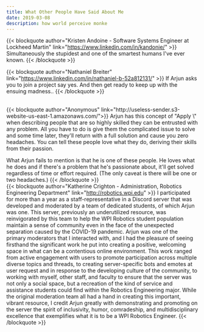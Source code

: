 ```yaml
---
title: What Other People Have Said About Me
date: 2019-03-08
description: how world perceive monke
---
```



{{< blockquote author="Kristen Andoine - Software Systems Engineer at Lockheed Martin" link="https://www.linkedin.com/in/kandonie/" >}}
  Simultaneously the stupidest and one of the smartest humans I've ever known.
{{< /blockquote >}}
<br>

{{< blockquote author="Nathaniel Breiter" link="https://www.linkedin.com/in/nathaniel-b-52a812131/" >}}
  If Arjun asks you to join a project say yes.  And then get ready to keep up with the ensuing madness..
{{< /blockquote >}}

<br>
{{< blockquote author="Anonymous" link="http://useless-sender.s3-website-us-east-1.amazonaws.com/">}}
  Arjun has this concept of "Apply \<Insert Person Here\>" when describing people that are so highly skilled they can be entrusted with any problem. All you have to do is give them the complicated issue to solve and some time later,  they'll return with a full solution and cause you zero headaches. You can tell these people love what they do, deriving their skills from their passion. 
  
  What Arjun fails to mention is that he is one of these people. He loves what he does and if there's a problem that he's passionate about, it'll get solved regardless of time or effort required. (The only caveat is there will be one or two headaches.)
{{< /blockquote >}}
<br>
{{< blockquote author="Katherine Crighton - Administration, Robotics Engineering Department" link="http://robotics.wpi.edu" >}}
I participated for more than a year as a staff-representative in a Discord server that was developed and moderated by a team of dedicated students, of which Arjun was one. This server, previously an underutilized resource, was reinvigorated by this team to help the WPI Robotics student population maintain a sense of community even in the face of the unexpected separation caused by the COVID-19 pandemic. Arjun was one of the primary moderators that I interacted with, and I had the pleasure of seeing firsthand the significant work he put into creating a positive, welcoming space in what can be a contentious online environment. This work ranged from active engagement with users to promote participation across multiple diverse topics and threads, to creating server-specific bots and emotes at user request and in response to the developing culture of the community, to working with myself, other staff, and faculty to ensure that the server was not only a social space, but a recreation of the kind of service and assistance students could find within the Robotics Engineering major. While the original moderation team all had a hand in creating this important, vibrant resource, I credit Arjun greatly with demonstrating and promoting on the server the spirit of inclusivity, humor, comradeship, and multidisciplinary excellence that exemplifies what it is to be a WPI Robotics Engineer.
{{< /blockquote >}}